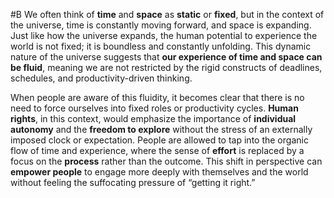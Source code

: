  #B We often think of **time** and **space** as **static** or **fixed**, but in the context of the universe, time is constantly moving forward, and space is expanding. Just like how the universe expands, the human potential to experience the world is not fixed; it is boundless and constantly unfolding. This dynamic nature of the universe suggests that **our experience of time and space can be fluid**, meaning we are not restricted by the rigid constructs of deadlines, schedules, and productivity-driven thinking.

When people are aware of this fluidity, it becomes clear that there is no need to force ourselves into fixed roles or productivity cycles. **Human rights**, in this context, would emphasize the importance of **individual autonomy** and the **freedom to explore** without the stress of an externally imposed clock or expectation. People are allowed to tap into the organic flow of time and experience, where the sense of **effort** is replaced by a focus on the **process** rather than the outcome. This shift in perspective can **empower people** to engage more deeply with themselves and the world without feeling the suffocating pressure of “getting it right.”